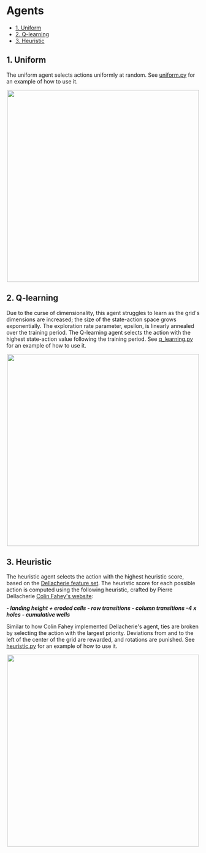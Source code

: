 # Agents<!-- omit in toc -->

- [1. Uniform](#1-uniform)
- [2. Q-learning](#2-q-learning)
- [3. Heuristic](#3-heuristic)

## 1. Uniform

The uniform agent selects actions uniformly at random. See [uniform.py](https://github.com/OliverOverend/gym-simplifiedtetris/blob/master/uniform.py) for an example of how to use it.

<p align="center">
    <img src="https://github.com/OliverOverend/gym-simplifiedtetris/raw/master/assets/20x10_4.gif" width="500">
</p>

## 2. Q-learning

Due to the curse of dimensionality, this agent struggles to learn as the grid's dimensions are increased; the size of the state-action space grows exponentially. The exploration rate parameter, epsilon, is linearly annealed over the training period. The Q-learning agent selects the action with the highest state-action value following the training period. See [q_learning.py](https://github.com/OliverOverend/gym-simplifiedtetris/blob/master/q_learning.py) for an example of how to use it.

<p align="center">
    <img src="https://github.com/OliverOverend/gym-simplifiedtetris/raw/master/assets/7x4_3_q_learning.gif" width="500">
</p>

## 3. Heuristic

The heuristic agent selects the action with the highest heuristic score, based on the [Dellacherie feature set](https://arxiv.org/abs/1905.01652). The heuristic score for each possible action is computed using the following heuristic, crafted by Pierre Dellacherie [Colin Fahey's website](https://colinfahey.com):

***- landing height + eroded cells - row transitions - column transitions -4 x holes - cumulative wells***

Similar to how Colin Fahey implemented Dellacherie's agent, ties are broken by selecting the action with the largest priority. Deviations from and to the left of the center of the grid are rewarded, and rotations are punished. See [heuristic.py](https://github.com/OliverOverend/gym-simplifiedtetris/blob/master/heuristic.py) for an example of how to use it.

<p align="center">
    <img src="https://github.com/OliverOverend/gym-simplifiedtetris/raw/master/assets/20x10_4_heuristic.gif" width="500">
</p>